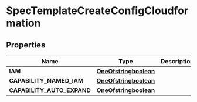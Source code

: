 

# SpecTemplateCreateConfigCloudformation

## Properties

Name | Type | Description | Notes
------------ | ------------- | ------------- | -------------
**IAM** | [**OneOfstringboolean**](OneOfstringboolean.md) |  | 
**CAPABILITY_NAMED_IAM** | [**OneOfstringboolean**](OneOfstringboolean.md) |  | 
**CAPABILITY_AUTO_EXPAND** | [**OneOfstringboolean**](OneOfstringboolean.md) |  | 



